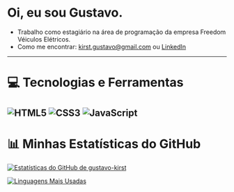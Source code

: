 # Oi, eu sou Gustavo.

- Trabalho como estagiário na área de programação da empresa Freedom Véiculos Elétricos.
- Como me encontrar: [kirst.gustavo@gmail.com](mailto:kirst.gustavo@gmail.com) ou [LinkedIn](link-do-seu-linkedin)

---

# 💻 Tecnologias e Ferramentas

![HTML5](https://img.shields.io/badge/html5-%23E34F26.svg?style=for-the-badge&logo=html5&logoColor=white)
![CSS3](https://img.shields.io/badge/css3-%231572B6.svg?style=for-the-badge&logo=css3&logoColor=white)
![JavaScript](https://img.shields.io/badge/javascript-%23323330.svg?style=for-the-badge&logo=javascript&logoColor=%23F7DF1E)
---

# 📊 Minhas Estatísticas do GitHub

[![Estatísticas do GitHub de gustavo-kirst](https://github-readme-stats.vercel.app/api?username=gustavo-kirst&show_icons=true&theme=dracula&include_all_commits=true&count_private=true)](https://github.com/anuraghazra/github-readme-stats)

[![Linguagens Mais Usadas](https://github-readme-stats.vercel.app/api/top-langs/?username=gustavo-kirst&layout=compact&langs_count=7&theme=dracula)](https://github.com/anuraghazra/github-readme-stats)
